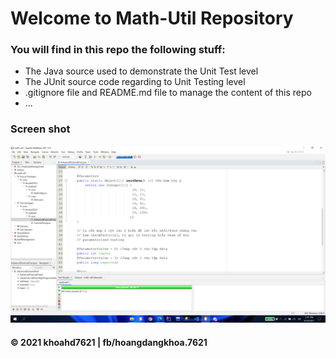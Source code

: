 # Welcome to Math-Util Repository

### You will find in this repo the following stuff:
* The Java source used to demonstrate the Unit Test level
* The JUnit source code regarding to Unit Testing level
* .gitignore file and README.md file to manage the content of this repo
* ...

### Screen shot
![JUnit with TDD](https://github.com/khoahd7621/math-util/blob/main/images/math-util-intro.png)

#### © 2021 khoahd7621 | fb/hoangdangkhoa.7621